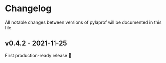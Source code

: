 # Changelog
All notable changes between versions of pylaprof will be documented in this
file.

## v0.4.2 - 2021-11-25
First production-ready release 🎉
